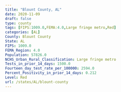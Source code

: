 ```yaml
---
title: "Blount County, AL"
date: 2020-11-09
draft: false
type: county
tags: [FIPS:1009.0,FEMA:4.0,Large fringe metro,Red]
categories: [AL]
County: Blount County
State: AL
FIPS: 1009.0
FEMA_Region: 4.0
Population: 57826.0
NCHS_Urban_Rural_Classification: Large fringe metro
Tests_in_prior_14_days: 1500.0
Fourteen_day_test_rate_per_100000: 2594.0
Percent_Positivity_in_prior_14_days: 0.212
Level: Red
url: /states/AL/blount-county
---
```



